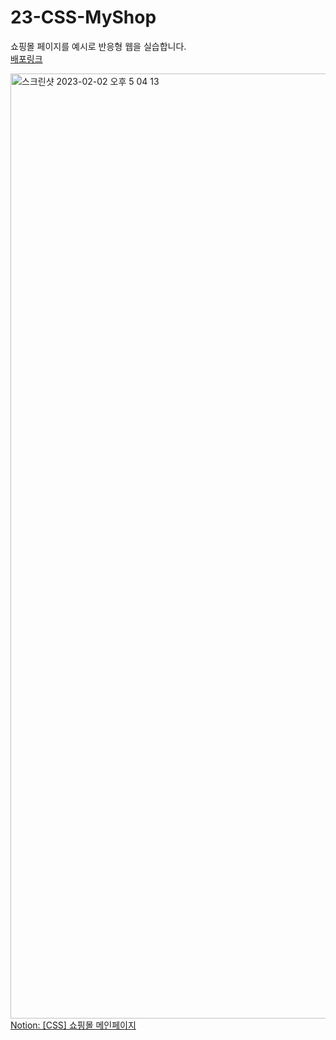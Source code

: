 # 23-CSS-MyShop
쇼핑몰 페이지를 예시로 반응형 웹을 실습합니다. <br /> 
<a href = "https://heehminh.github.io/23-CSS-MyShop/"> 배포링크 </a> <br/>

<img width="1512" alt="스크린샷 2023-02-02 오후 5 04 13" src="https://user-images.githubusercontent.com/76530562/216266347-7bdee28e-463c-414b-8a7a-acf256cdd880.png">
<a href = "https://vivacious-pencil-435.notion.site/CSS-a346c26a2b614660ab5e02cda7f5c654">Notion: [CSS] 쇼핑몰 메인페이지</a>


